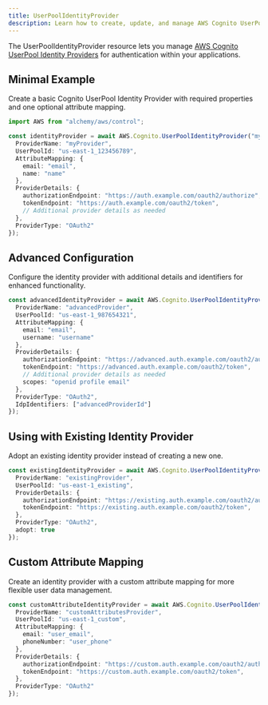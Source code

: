```yaml
---
title: UserPoolIdentityProvider
description: Learn how to create, update, and manage AWS Cognito UserPoolIdentityProviders using Alchemy Cloud Control.
---
```


The UserPoolIdentityProvider resource lets you manage [AWS Cognito UserPool Identity Providers](https://docs.aws.amazon.com/cognito/latest/userguide/) for authentication within your applications.

## Minimal Example

Create a basic Cognito UserPool Identity Provider with required properties and one optional attribute mapping.

```ts
import AWS from "alchemy/aws/control";

const identityProvider = await AWS.Cognito.UserPoolIdentityProvider("myIdentityProvider", {
  ProviderName: "myProvider",
  UserPoolId: "us-east-1_123456789",
  AttributeMapping: {
    email: "email",
    name: "name"
  },
  ProviderDetails: {
    authorizationEndpoint: "https://auth.example.com/oauth2/authorize",
    tokenEndpoint: "https://auth.example.com/oauth2/token",
    // Additional provider details as needed
  },
  ProviderType: "OAuth2"
});
```

## Advanced Configuration

Configure the identity provider with additional details and identifiers for enhanced functionality.

```ts
const advancedIdentityProvider = await AWS.Cognito.UserPoolIdentityProvider("advancedIdentityProvider", {
  ProviderName: "advancedProvider",
  UserPoolId: "us-east-1_987654321",
  AttributeMapping: {
    email: "email",
    username: "username"
  },
  ProviderDetails: {
    authorizationEndpoint: "https://advanced.auth.example.com/oauth2/authorize",
    tokenEndpoint: "https://advanced.auth.example.com/oauth2/token",
    // Additional provider details as needed
    scopes: "openid profile email"
  },
  ProviderType: "OAuth2",
  IdpIdentifiers: ["advancedProviderId"]
});
```

## Using with Existing Identity Provider

Adopt an existing identity provider instead of creating a new one.

```ts
const existingIdentityProvider = await AWS.Cognito.UserPoolIdentityProvider("existingIdentityProvider", {
  ProviderName: "existingProvider",
  UserPoolId: "us-east-1_existing",
  ProviderDetails: {
    authorizationEndpoint: "https://existing.auth.example.com/oauth2/authorize",
    tokenEndpoint: "https://existing.auth.example.com/oauth2/token",
  },
  ProviderType: "OAuth2",
  adopt: true
});
```

## Custom Attribute Mapping

Create an identity provider with a custom attribute mapping for more flexible user data management.

```ts
const customAttributeIdentityProvider = await AWS.Cognito.UserPoolIdentityProvider("customAttributeProvider", {
  ProviderName: "customAttributesProvider",
  UserPoolId: "us-east-1_custom",
  AttributeMapping: {
    email: "user_email",
    phoneNumber: "user_phone"
  },
  ProviderDetails: {
    authorizationEndpoint: "https://custom.auth.example.com/oauth2/authorize",
    tokenEndpoint: "https://custom.auth.example.com/oauth2/token",
  },
  ProviderType: "OAuth2"
});
```